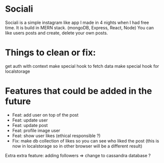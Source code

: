 # Sociali
Sociali is a simple instagram like app I made in 4 nights when I had free time. It is build in MERN stack. (mongoDB, Express, React, Node)
You can like users posts and create, delete your own posts.


# Things to clean or fix:
get auth with context
make special hook to fetch data
make special hook for localstorage


# Features that could be added in the future
- Feat: add user on top of the post
- Feat: update user
- Feat: update post
- Feat: profile image user
- Feat: show user likes (ethical responsible ?)
- Fix: make db collection of likes so you can see who liked the post (this is now in localstorage so in other browser will be a different result)

Extra extra feature: adding followers => change to cassandra database ?
